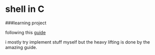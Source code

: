 # shell in C

###learning project

following this [guide](https://brennan.io/2015/01/16/write-a-shell-in-c/)

i mostly try implement stuff myself but the heavy lifting is done by the amazing
guide.

